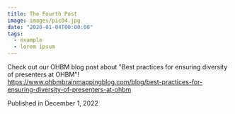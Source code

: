 ```yaml
---
title: The Fourth Post
image: images/pic04.jpg
date: "2020-01-04T00:00:00"
tags:
  - example
  - lorem ipsum
---
```

Check out our OHBM blog post about "Best practices for ensuring diversity of presenters at OHBM"!
https://www.ohbmbrainmappingblog.com/blog/best-practices-for-ensuring-diversity-of-presenters-at-ohbm
<!-- more -->
Published in December 1, 2022

